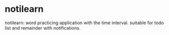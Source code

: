 # notilearn
notilearn: word practicing application with the time interval. suitable for todo list and remainder with notifications. 
